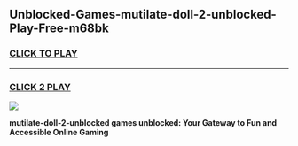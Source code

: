 
## Unblocked-Games-mutilate-doll-2-unblocked-Play-Free-m68bk
<h3>
<a href="https://premium76.site?title=mutilate-doll-2-unblocked&ref=10A">CLICK TO PLAY</a></h3>
<hr>

<h3>
<a href="https://premium76.site?title=mutilate-doll-2-unblocked&ref=10A">CLICK 2 PLAY</a>
  
</h3>

<a href="https://premium76.site?title=mutilate-doll-2-unblocked&ref=10A"><img src="https://clearcache.store/games.png"></a>


**mutilate-doll-2-unblocked games unblocked: Your Gateway to Fun and Accessible Online Gaming**
